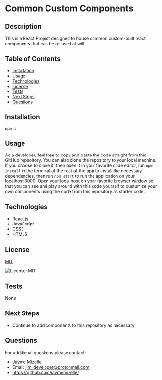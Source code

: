 

# Common Custom Components

## Description
This is a React Project designed to house common custom-built react components that can be re-used at will.

## Table of Contents
  - [Installation](#installation)
  - [Usage](#usage)
  - [Technologies](#technologies)
  - [License](#license)
  - [Tests](#tests)
  - [Next Steps](#next-steps)
  - [Questions](#questions)


## Installation
``` npm i ```

## Usage
As a developer, feel free to copy and paste the code straight from this GitHub repsoitory. You can also clone the repository to your local machine. If you choose to clone it, then open it in your favorite code editor, run `npm install` in the terminal at the root of the app to install the necessary dependencies, then run `npm start` to run the application on your localhost:3000. Open your local host on your favorite browser window so that you can see and play around with this code yourself to custumize your own components using the code from this repository as starter code. 

## Technologies
* React.js 
* JavaScript 
* CSS3 
* HTML5

## License


  [MIT](https://opensource.org/licenses/MIT)
  

  ![License: MIT](https://img.shields.io/badge/License-MIT-9cf)

## Tests
None

## Next Steps
* Continue to add components to this repository as necessary

## Questions
For additional questions please contact:
* Jayme Mizelle	
* Email: jlm_developer@protonmail.com
* https://github.com/jaymemizelle/
